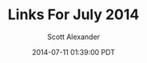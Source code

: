 ---
layout: podcast
title: "Links For July 2014"
author: Scott Alexander
description: https://slatestarcodex.com/2014/07/11/links-for-july-2014/
date: 2014-07-11 01:39:00 PDT
length: 1870759
duration: 468
guid: links-for-july-2014
---